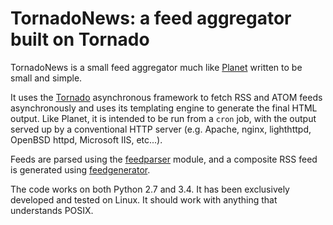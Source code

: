 TornadoNews: a feed aggregator built on Tornado
===============================================

TornadoNews is a small feed aggregator much like
[Planet](http://www.planetplanet.org/) written to be small and simple.

It uses the [Tornado](http://tornadoweb.org/) asynchronous framework to fetch
RSS and ATOM feeds asynchronously and uses its templating engine to generate
the final HTML output.  Like Planet, it is intended to be run from a `cron`
job, with the output served up by a conventional HTTP server (e.g. Apache,
nginx, lighthttpd, OpenBSD httpd, Microsoft IIS, etc...).

Feeds are parsed using the [feedparser](https://pypi.python.org/pypi/feedparser/)
module, and a composite RSS feed is generated using
[feedgenerator](https://pypi.python.org/pypi/feedgenerator).

The code works on both Python 2.7 and 3.4.  It has been exclusively developed
and tested on Linux.  It should work with anything that understands POSIX.
